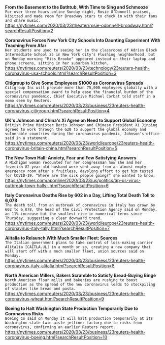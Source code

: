 **From the Basement to the Bathtub, With Time to Sing and Schmooze**\
`For over three hours online Sunday night, Rosie O’Donnell praised, kibitzed and made room for Broadway stars to check in with their fans and share music.`\
https://nytimes.com/2020/03/23/theater/rosie-odonnell-broadway.html?searchResultPosition=2

**Coronavirus Forces New York City Schools Into Daunting Experiment With Teaching From Afar**\
`Her students are used to seeing her in the classrooms of Adrien Block Intermediate School 25 in New York City's Flushing neighborhood, but on Monday morning "Miss Brooke" appeared instead on their laptop and phone screens, sitting in her suburban kitchen.`\
https://nytimes.com/reuters/2020/03/23/technology/23reuters-health-coronavirus-usa-schools.html?searchResultPosition=3

**Citigroup to Give Some Employees $1000 as Coronavirus Spreads**\
`Citigroup Inc will provide more than 75,000 employees globally with a special compensation award to help ease the financial burden of the coronavirus pandemic, Chief Executive Michael Corbat told staff in a memo seen by Reuters.`\
https://nytimes.com/reuters/2020/03/23/business/23reuters-health-coronavirus-citigroup.html?searchResultPosition=4

**UK's Johnson and China's Xi Agree on Need to Support Global Economy**\
`British Prime Minister Boris Johnson and Chinese President Xi Jinping agreed to work through the G20 to support the global economy and vulnerable countries during the coronavirus pandemic, Johnson's office said in a statement.`\
https://nytimes.com/reuters/2020/03/23/world/europe/23reuters-health-coronavirus-britain-china.html?searchResultPosition=5

**The New Town Hall: Anxiety, Fear and Few Satisfying Answers**\
`A Michigan woman recounted for her congressman how she and her feverish 82-year-old husband were sent away from an almost empty emergency room after a fruitless, dayslong effort to get him tested for COVID-19. “Where are the sick people going?” she wanted to know.`\
https://nytimes.com/aponline/2020/03/23/us/politics/ap-us-virus-outbreak-town-halls-.html?searchResultPosition=6

**Italy Coronavirus Deaths Rise by 602 in a Day, Lifting Total Death Toll to 6,078**\
`The death toll from an outbreak of coronavirus in Italy has grown by 602 to 6,078, the head of the Civil Protection Agency said on Monday, an 11% increase but the smallest rise in numerical terms since Thursday, suggesting a clear downward trend.`\
https://nytimes.com/reuters/2020/03/23/world/europe/23reuters-health-coronavirus-italy-tally.html?searchResultPosition=7

**Alitalia to Relaunch With Much Smaller Fleet: Sources**\
`The Italian government plans to take control of loss-making carrier Alitalia [CAITLA.UL] in a month or so, creating a new company that will start off with a much smaller fleet, union sources said on Monday. `\
https://nytimes.com/reuters/2020/03/23/business/23reuters-health-coronavirus-italy-alitalia.html?searchResultPosition=8

**North American Millers, Bakers Scramble to Satisfy Bread-Buying Binge**\
`North American flour mills and bakeries are rushing to boost production as the spread of the new coronavirus leads to stockpiling of staples like bread and pasta. `\
https://nytimes.com/reuters/2020/03/23/business/23reuters-health-coronavirus-wheat.html?searchResultPosition=9

**Boeing to Halt Washington State Production Temporarily Due to Coronavirus Risks**\
`Boeing Co said on Monday it will halt production temporarily at its Washington state twin-aisle jetliner factory due to risks from coronavirus, confirming an earlier Reuters report.`\
https://nytimes.com/reuters/2020/03/23/business/23reuters-health-coronavirus-boeing.html?searchResultPosition=10

